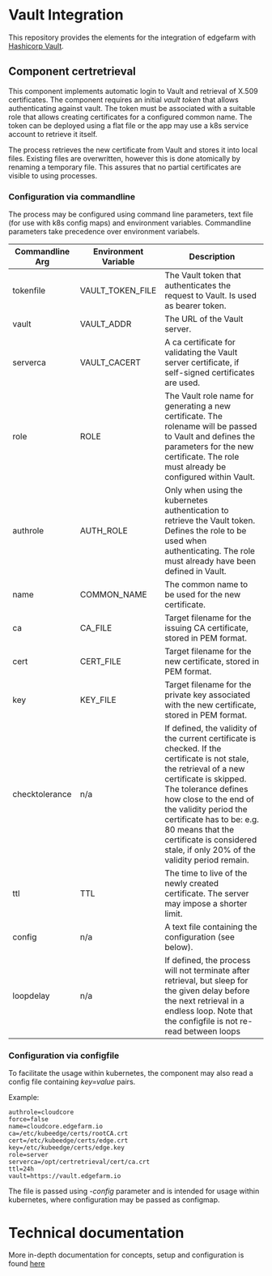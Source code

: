 # Vault Integration

This repository provides the elements for the integration of edgefarm with [Hashicorp Vault](https://www.vaultproject.io/).

## Component certretrieval

This component implements automatic login to Vault and retrieval of X.509 certificates. The component requires an 
initial _vault token_ that allows authenticating against vault. The token must be associated with a suitable role that
allows creating certificates for a configured common name. The token can be deployed using a flat file or the app
may use a k8s service account to retrieve it itself.

The process retrieves the new certificate from Vault and stores it into local files. Existing files are overwritten,
however this is done atomically by renaming a temporary file. This assures that no partial certificates are visible to
using processes. 

### Configuration via commandline
The process may be configured using command line parameters, text file (for use with k8s config maps) and environment variables. Commandline parameters take precedence over environment variabels.

Commandline Arg | Environment Variable | Description
--|--|--
tokenfile | VAULT_TOKEN_FILE | The Vault token that authenticates the request to Vault. Is used as bearer token.
vault | VAULT_ADDR | The URL of the Vault server.
serverca | VAULT_CACERT | A ca certificate for validating the Vault server certificate, if self-signed certificates are  used.
role | ROLE | The Vault role name for generating a new certificate. The rolename will be passed to Vault and defines the parameters for the new certificate. The role must already be configured within Vault.
authrole | AUTH_ROLE | Only when using the kubernetes authentication to retrieve the Vault token. Defines the role to be used when authenticating. The role must already have been defined in Vault.
name | COMMON_NAME | The common name to be used for the new certificate.
ca | CA_FILE | Target filename for the issuing CA certificate, stored in PEM format.
cert | CERT_FILE | Target filename for the new certificate, stored in PEM format.
key | KEY_FILE | Target filename for the private key associated with the new certificate, stored in PEM format.
checktolerance | n/a | If defined, the validity of the current certificate is checked. If the certificate is not stale, the retrieval of a new certificate is skipped. The tolerance defines how close to the end of the validity period the certificate has to be: e.g. 80 means that the certificate is considered stale, if only 20% of the validity period remain.
ttl | TTL | The time to live of the newly created  certificate. The server may impose a shorter limit.
config | n/a | A text file containing the configuration (see below).
loopdelay | n/a | If defined, the process will not terminate after retrieval, but sleep for the given delay before the next retrieval in a endless loop. Note that the configfile is not re-read between loops
### Configuration via configfile

To facilitate the usage within kubernetes, the component may also read a config file containing _key=value_ pairs.

Example:

    authrole=cloudcore
    force=false
    name=cloudcore.edgefarm.io
    ca=/etc/kubeedge/certs/rootCA.crt
    cert=/etc/kubeedge/certs/edge.crt
    key=/etc/kubeedge/certs/edge.key
    role=server
    serverca=/opt/certretrieval/cert/ca.crt
    ttl=24h
    vault=https://vault.edgefarm.io

The file is passed using _-config_ parameter and is intended for usage within kubernetes, where configuration may be passed as configmap.

# Technical documentation

More in-depth documentation for concepts, setup and configuration is found [here](./docs/index.md)